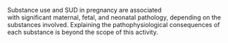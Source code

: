 Substance use and SUD in pregnancy are associated with significant maternal, fetal, and neonatal pathology, depending on the substances involved. Explaining the pathophysiological consequences of each substance is beyond the scope of this activity.